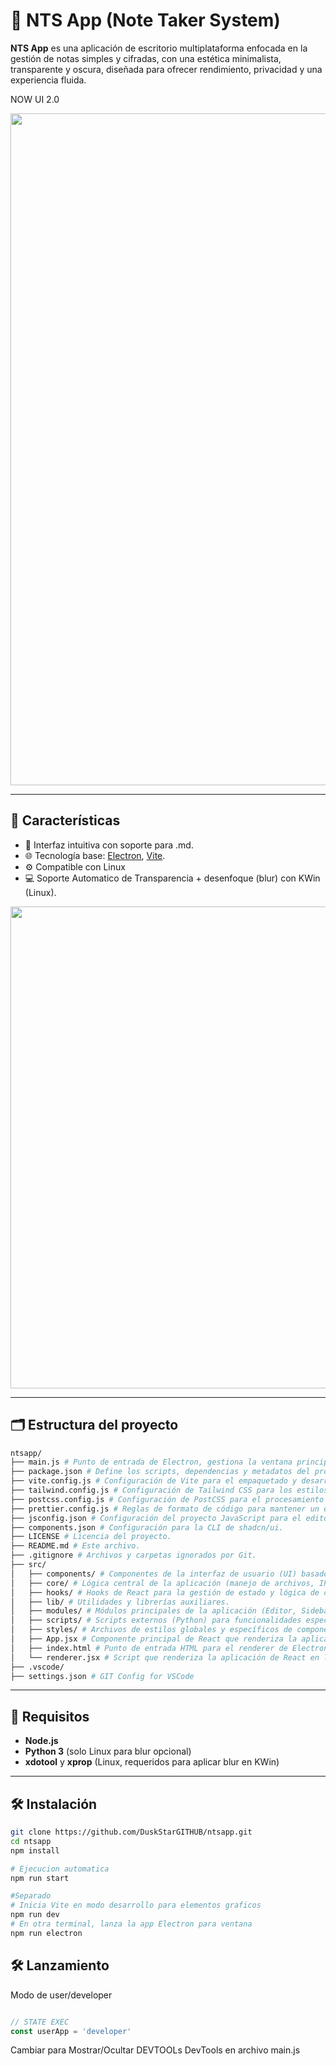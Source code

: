 # 📝 NTS App (Note Taker System)

**NTS App** es una aplicación de escritorio multiplataforma enfocada en la gestión de notas simples y cifradas, con una estética minimalista, transparente y oscura, diseñada para ofrecer rendimiento, privacidad y una experiencia fluida.

NOW UI 2.0
<div align="center">
  <img width="1882" height="1075" alt="imagen" src="https://github.com/user-attachments/assets/52120679-aaad-45ef-903a-e8a1f67141d5" />
</div>

---

## 🚀 Características

- 🧠 Interfaz intuitiva con soporte para .md.
- 🌐 Tecnología base: [Electron](https://electronjs.org), [Vite](https://vitejs.dev).
- ⚙️ Compatible con Linux
- 💻 Soporte Automatico de Transparencia + desenfoque (blur) con KWin (Linux).
<div align="center">
  <img width="1054" height="771" alt="imagen" src="https://github.com/user-attachments/assets/07d1370a-7af2-4018-9d73-92aca8e78176" />
</div>



---

## 🗂️ Estructura del proyecto

```bash
ntsapp/
├── main.js # Punto de entrada de Electron, gestiona la ventana principal y la comunicación con el renderer.
├── package.json # Define los scripts, dependencias y metadatos del proyecto.
├── vite.config.js # Configuración de Vite para el empaquetado y desarrollo del frontend.
├── tailwind.config.js # Configuración de Tailwind CSS para los estilos de la aplicación.
├── postcss.config.js # Configuración de PostCSS para el procesamiento de CSS.
├── prettier.config.js # Reglas de formato de código para mantener un estilo consistente.
├── jsconfig.json # Configuración del proyecto JavaScript para el editor.
├── components.json # Configuración para la CLI de shadcn/ui.
├── LICENSE # Licencia del proyecto.
├── README.md # Este archivo.
├── .gitignore # Archivos y carpetas ignorados por Git.
├── src/
│   ├── components/ # Componentes de la interfaz de usuario (UI) basados en shadcn/ui.
│   ├── core/ # Lógica central de la aplicación (manejo de archivos, IPC, etc.).
│   ├── hooks/ # Hooks de React para la gestión de estado y lógica de componentes.
│   ├── lib/ # Utilidades y librerías auxiliares.
│   ├── modules/ # Módulos principales de la aplicación (Editor, Sidebar, etc.).
│   ├── scripts/ # Scripts externos (Python) para funcionalidades específicas del sistema operativo.
│   ├── styles/ # Archivos de estilos globales y específicos de componentes.
│   ├── App.jsx # Componente principal de React que renderiza la aplicación.
│   ├── index.html # Punto de entrada HTML para el renderer de Electron.
│   └── renderer.jsx # Script que renderiza la aplicación de React en la ventana de Electron.
├── .vscode/
├── settings.json # GIT Config for VSCode
```

---

## 🧪 Requisitos

- **Node.js**
- **Python 3** (solo Linux para blur opcional)
- **xdotool** y **xprop** (Linux, requeridos para aplicar blur en KWin)

---

## 🛠️ Instalación

```bash
git clone https://github.com/DuskStarGITHUB/ntsapp.git
cd ntsapp
npm install

# Ejecucion automatica
npm run start

#Separado
# Inicia Vite en modo desarrollo para elementos graficos
npm run dev
# En otra terminal, lanza la app Electron para ventana
npm run electron

```

## 🛠️ Lanzamiento


Modo de user/developer

```main.js

// STATE EXEC
const userApp = 'developer'

```

Cambiar para Mostrar/Ocultar DEVTOOLs DevTools en archivo main.js


